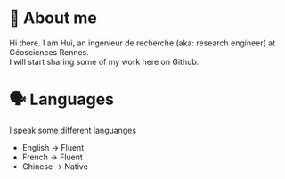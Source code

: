 # 👋 About me
Hi there. I am Hui, an ingénieur de recherche (aka: research engineer) at Géosciences Rennes.  
I will start sharing some of my work here on Github.

# 🗣 Languages
I speak some different languanges
- English $\rightarrow$ Fluent
- French $\rightarrow$ Fluent
- Chinese $\rightarrow$ Native


